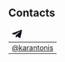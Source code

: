 <!--
## Hi there 👋
-->

<!--
**smirnovlad/smirnovlad** is a ✨ _special_ ✨ repository because its `README.md` (this file) appears on your GitHub profile.

Here are some ideas to get you started:

- 🔭 I’m currently working on ...
- 🌱 I’m currently learning ...
- 👯 I’m looking to collaborate on ...
- 🤔 I’m looking for help with ...
- 💬 Ask me about ...
- 📫 How to reach me: ...
- 😄 Pronouns: ...
- ⚡ Fun fact: ...
-->

<!--
- 🎓 4th year student at [MIPT](https://mipt.ru/english)
- 🍋 Currently working on Recommendation systems at [Yandex.Lavka](https://lavka.yandex.ru/)
-->

<!--
## Blog posts

 - 👨‍💻 [My internship experience at Yandex](https://habr.com/ru/articles/854740/)
-->

## Contacts
<table>
    <thead>
      <tr>
<!--       <td><img height="20px" src="https://github.com/AlexRoar/alexroar/raw/main/assets/linkedin.svg"></td>   -->
      <td><img height="20px" src="https://github.com/AlexRoar/alexroar/raw/main/assets/telegram.svg"></td>  
<!--       <td><img height="20px" src="https://github.com/AlexRoar/alexroar/raw/main/assets/gmail.svg"></td>   -->
      </tr>
    </thead>
    <tbody>
      <tr>
<!--       <td><a href="https://www.linkedin.com/in/vlad-smirnov-37299231a/">Vlad Smirnov</a></td>   -->
      <td><a href="https://t.me/karantonis/">@karantonis</a></td>  
<!--       <td><a href="mailto:...">...</a></td> -->
      </tr>
    </tbody>
</table>
